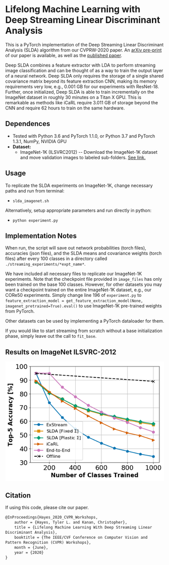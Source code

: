 Lifelong Machine Learning with Deep Streaming Linear Discriminant Analysis
=====================================
This is a PyTorch implementation of the Deep Streaming Linear Discriminant Analysis (SLDA) algorithm from our CVPRW-2020 paper. An [arXiv pre-print](https://arxiv.org/abs/1909.01520) of our paper is available, as well as the [published paper](http://openaccess.thecvf.com/content_CVPRW_2020/html/w15/Hayes_Lifelong_Machine_Learning_With_Deep_Streaming_Linear_Discriminant_Analysis_CVPRW_2020_paper.html).

Deep SLDA combines a feature extractor with LDA to perform streaming image classification and can be thought of as a way to train the output layer of a neural network. Deep SLDA only requires the storage of a single shared covariance matrix beyond its feature extraction CNN, making its memory requirements very low, e.g., 0.001 GB for our experiments with ResNet-18. Further, once initialized, Deep SLDA is able to train incrementally on the ImageNet dataset in roughly 30 minutes on a Titan X GPU. This is remarkable as methods like iCaRL require 3.011 GB of storage beyond the CNN and require 62 hours to train on the same hardware.

## Dependences 
- Tested with Python 3.6 and PyTorch 1.1.0, or Python 3.7 and PyTorch 1.3.1, NumPy, NVIDIA GPU
- **Dataset:** 
  - ImageNet-1K (ILSVRC2012) -- Download the ImageNet-1K dataset and move validation images to labeled sub-folders. [See link.](https://github.com/facebook/fb.resnet.torch/blob/master/INSTALL.md#download-the-imagenet-dataset)
  
## Usage
To replicate the SLDA experiments on ImageNet-1K, change necessary paths and run from terminal:
- `slda_imagenet.sh`

Alternatively, setup appropriate parameters and run directly in python:
- `python experiment.py`

## Implementation Notes
When run, the script will save out network probabilities (torch files), accuracies (json files), and the SLDA means and covariance weights (torch files) after every 100 classes in a directory called `./streaming_experiments/*expt_name*`. 

We have included all necessary files to replicate our ImageNet-1K experiments. Note that the checkpoint file provided in `image_files` has only been trained on the base 100 classes. However, for other datasets you may want a checkpoint trained on the entire ImageNet-1K dataset, e.g., our CORe50 experiments. Simply change line 196 of `experiment.py` to `feature_extraction_model = get_feature_extraction_model(None, imagenet_pretrained=True).eval()` to use ImageNet-1K pre-trained weights from PyTorch.

Other datasets can be used by implementing a PyTorch dataloader for them.

If you would like to start streaming from scratch without a base initialization phase, simply leave out the call to `fit_base`.

## Results on ImageNet ILSVRC-2012
![Deep_SLDA](./images/imagenet_learning_curve.png)

## Citation
If using this code, please cite our paper.
```
@InProceedings{Hayes_2020_CVPR_Workshops,
    author = {Hayes, Tyler L. and Kanan, Christopher},
    title = {Lifelong Machine Learning With Deep Streaming Linear Discriminant Analysis},
    booktitle = {The IEEE/CVF Conference on Computer Vision and Pattern Recognition (CVPR) Workshops},
    month = {June},
    year = {2020}
}
